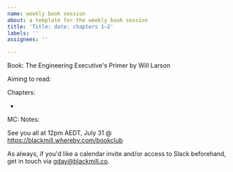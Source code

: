 ```yaml
---
name: weekly book session
about: a template for the weekly book session
title: 'Title: date: chapters 1–2'
labels: ''
assignees: ''

---
```


Book: The Engineering Executive's Primer by Will Larson

Aiming to read:

Chapters:

-

MC: 
Notes: 

See you all at 12pm AEDT, July 31 @ https://blackmill.whereby.com/bookclub

As always, if you'd like a calendar invite and/or access to Slack beforehand, get in touch via gday@blackmill.co.
